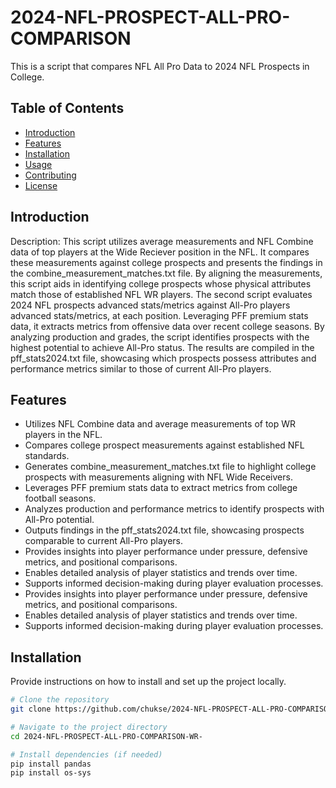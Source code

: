 # 2024-NFL-PROSPECT-ALL-PRO-COMPARISON

This is a script that compares NFL All Pro Data to 2024 NFL Prospects in College.

## Table of Contents

- [Introduction](#introduction)
- [Features](#features)
- [Installation](#installation)
- [Usage](#usage)
- [Contributing](#contributing)
- [License](#license)

## Introduction


Description: This script utilizes average measurements and NFL Combine data of top players at the Wide Reciever position in the NFL. It compares these measurements against college prospects and presents the findings in the combine_measurement_matches.txt file. By aligning the measurements, this script aids in identifying college prospects whose physical attributes match those of established NFL WR players. The second script evaluates 2024 NFL prospects advanced stats/metrics against All-Pro players advanced stats/metrics, at each position. Leveraging PFF premium stats data, it extracts metrics from offensive data over recent college seasons. By analyzing production and grades, the script identifies prospects with the highest potential to achieve All-Pro status. The results are compiled in the pff_stats2024.txt file, showcasing which prospects possess attributes and performance metrics similar to those of current All-Pro players.

## Features

- Utilizes NFL Combine data and average measurements of top WR players in the NFL.
- Compares college prospect measurements against established NFL standards.
- Generates combine_measurement_matches.txt file to highlight college prospects with measurements aligning with NFL Wide Receivers.
- Leverages PFF premium stats data to extract metrics from college football seasons.
- Analyzes production and performance metrics to identify prospects with All-Pro potential.
- Outputs findings in the pff_stats2024.txt file, showcasing prospects comparable to current All-Pro players.
- Provides insights into player performance under pressure, defensive metrics, and positional comparisons.
- Enables detailed analysis of player statistics and trends over time.
- Supports informed decision-making during player evaluation processes.
- Provides insights into player performance under pressure, defensive metrics, and positional comparisons.
- Enables detailed analysis of player statistics and trends over time.
- Supports informed decision-making during player evaluation processes.

## Installation

Provide instructions on how to install and set up the project locally.

```bash
# Clone the repository
git clone https://github.com/chukse/2024-NFL-PROSPECT-ALL-PRO-COMPARISON-WR-.git

# Navigate to the project directory
cd 2024-NFL-PROSPECT-ALL-PRO-COMPARISON-WR-

# Install dependencies (if needed)
pip install pandas
pip install os-sys
